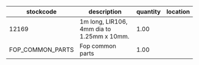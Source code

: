 |stockcode|description|quantity|location|
|---------|-----------|--------|--------|
|12169|1m long, LIR106, 4mm dia to 1.25mm x 10mm.|1.00||
|FOP_COMMON_PARTS|Fop common parts|1.00||
